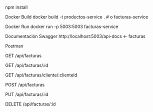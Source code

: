npm install

Docker Build
docker build -t productos-service .     # o facturas-service


Docker Run
docker run -p 5003:5003 facturas-service

Documentación Swagger
http://localhost:5003/api-docs   ← facturas

Postman

GET /api/facturas

GET /api/facturas/:id

GET /api/facturas/cliente/:clienteId

POST /api/facturas

PUT /api/facturas/:id

DELETE /api/facturas/:id